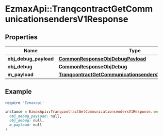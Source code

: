# EzmaxApi::TranqcontractGetCommunicationsendersV1Response

## Properties

| Name | Type | Description | Notes |
| ---- | ---- | ----------- | ----- |
| **obj_debug_payload** | [**CommonResponseObjDebugPayload**](CommonResponseObjDebugPayload.md) |  |  |
| **obj_debug** | [**CommonResponseObjDebug**](CommonResponseObjDebug.md) |  | [optional] |
| **m_payload** | [**TranqcontractGetCommunicationsendersV1ResponseMPayload**](TranqcontractGetCommunicationsendersV1ResponseMPayload.md) |  |  |

## Example

```ruby
require 'Ezmaxapi'

instance = EzmaxApi::TranqcontractGetCommunicationsendersV1Response.new(
  obj_debug_payload: null,
  obj_debug: null,
  m_payload: null
)
```

